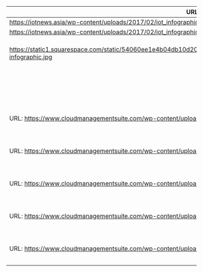 |URL|filename|device_class|device_count|market_class|market_volume|prognosis_year|publication_year|authorship_class|
| ---- | ---- | ---- | ---- | ---- | ---- | ---- | ---- | ---- |
|https://iotnews.asia/wp-content/uploads/2017/02/iot_infographic.jpg|file2_iot_infographic.txt|device|20000000000|amount||2010||journalist|
|https://iotnews.asia/wp-content/uploads/2017/02/iot_infographic.jpg|file2_iot_infographic.txt|device|50000000000|profit|1.4E+13|2020|||
|https://static1.squarespace.com/static/54060ee1e4b04db10d202cd6/t/59a450b3197aea9d17f0e111/1507771592550/iot-infographic.jpg|file1_iot-infographic.txt|device|30000000000|average increase digital enterprises|1500000|2020|||
||Infographic file: file4_Infographic-IoT-Report-Q1-2018-1.txt|device|2000000000|||2006|2018|company|
|URL: https://www.cloudmanagementsuite.com/wp-content/uploads/2018/03/Infographic-IoT-Report-Q1-2018-1.png|Infographic file: file4_Infographic-IoT-Report-Q1-2018-1.txt|device|60000000000|||2016|2018|company|
|URL: https://www.cloudmanagementsuite.com/wp-content/uploads/2018/03/Infographic-IoT-Report-Q1-2018-1.png|Infographic file: file4_Infographic-IoT-Report-Q1-2018-1.txt|device|8000000000|||2018|2018|company|
|URL: https://www.cloudmanagementsuite.com/wp-content/uploads/2018/03/Infographic-IoT-Report-Q1-2018-1.png|Infographic file: file4_Infographic-IoT-Report-Q1-2018-1.txt|device|20000000000|||2020|2018|company|
|URL: https://www.cloudmanagementsuite.com/wp-content/uploads/2018/03/Infographic-IoT-Report-Q1-2018-1.png|Infographic file: file4_Infographic-IoT-Report-Q1-2018-1.txt|device||investigation|1.34E+11|2022|2018|company|
|URL: https://www.cloudmanagementsuite.com/wp-content/uploads/2018/03/Infographic-IoT-Report-Q1-2018-1.png|Infographic file: file4_Infographic-IoT-Report-Q1-2018-1.txt|||value|6E+12|2025|2018|company|
